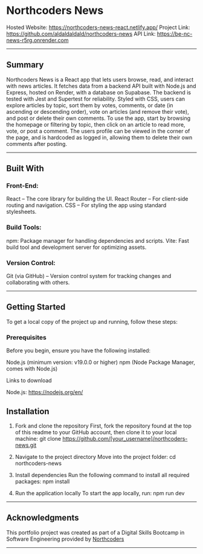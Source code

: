 # Northcoders News

Hosted Website: https://northcoders-news-react.netlify.app/
Project Link: https://github.com/aldaldaldald/northcoders-news
API Link: https://be-nc-news-r5rg.onrender.com

---

## Summary

Northcoders News is a React app that lets users browse, read, and interact with news articles. It fetches data from a backend API built with Node.js and Express, hosted on Render, with a database on Supabase. The backend is tested with Jest and Supertest for reliability. Styled with CSS, users can explore articles by topic, sort them by votes, comments, or date (in ascending or descending order), vote on articles (and remove their vote), and post or delete their own comments. To use the app, start by browsing the homepage or filtering by topic, then click on an article to read more, vote, or post a comment. The users profile can be viewed in the corner of the page, and is hardcoded as logged in, allowing them to delete their own comments after posting.

---

## Built With

### Front-End:

React – The core library for building the UI.
React Router – For client-side routing and navigation.
CSS – For styling the app using standard stylesheets.

### Build Tools:

npm: Package manager for handling dependencies and scripts.
Vite: Fast build tool and development server for optimizing assets.

### Version Control:

Git (via GitHub) – Version control system for tracking changes and collaborating with others.

---

## Getting Started

To get a local copy of the project up and running, follow these steps:

### Prerequisites

Before you begin, ensure you have the following installed:

Node.js (minimum version: v19.0.0 or higher)
npm (Node Package Manager, comes with Node.js)

Links to download

Node.js: https://nodejs.org/en/

## Installation

1. Fork and clone the repository
   First, fork the repository found at the top of this readme to your GitHub account, then clone it to your local machine:
   git clone https://github.com/[your_username]/northcoders-news.git

2. Navigate to the project directory
   Move into the project folder:
   cd northcoders-news

3. Install dependencies
   Run the following command to install all required packages:
   npm install

4. Run the application locally
   To start the app locally, run:
   npm run dev

---

## Acknowledgments

This portfolio project was created as part of a Digital Skills Bootcamp in Software Engineering provided by [Northcoders](https://northcoders.com/)

---
